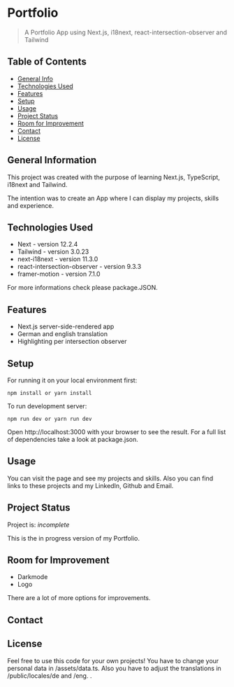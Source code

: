 # Portfolio

> A Portfolio App using Next.js, i18next, react-intersection-observer and Tailwind

## Table of Contents

- [General Info](#general-information)
- [Technologies Used](#technologies-used)
- [Features](#features)
- [Setup](#setup)
- [Usage](#usage)
- [Project Status](#project-status)
- [Room for Improvement](#room-for-improvement)
- [Contact](#contact)
- [License](#license)

## General Information

This project was created with the purpose of learning Next.js, TypeScript, i18next and Tailwind.

The intention was to create an App where I can display my projects, skills and experience.

## Technologies Used

- Next - version 12.2.4
- Tailwind - version 3.0.23
- next-i18next - version 11.3.0
- react-intersection-observer - version 9.3.3
- framer-motion - version 7.1.0

For more informations check please package.JSON.

## Features

- Next.js server-side-rendered app
- German and english translation
- Highlighting per intersection observer

## Setup

For running it on your local environment first:

`npm install or yarn install`

To run development server:

`npm run dev or yarn run dev`

Open http://localhost:3000 with your browser to see the result.
For a full list of dependencies take a look at package.json.

## Usage

You can visit the page and see my projects and skills. Also you can find links to these projects and my LinkedIn, Github and Email.

## Project Status

Project is: _incomplete_

This is the in progress version of my Portfolio.

## Room for Improvement

- Darkmode
- Logo

There are a lot of more options for improvements.

## Contact

## License

Feel free to use this code for your own projects!
You have to change your personal data in /assets/data.ts. Also you have to adjust the translations in /public/locales/de and /eng.
.
